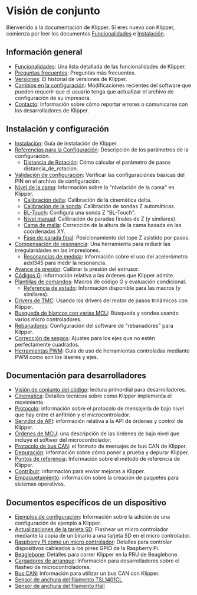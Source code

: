 # Visión de conjunto

Bienvenido a la documentación de Klipper. Si eres nuevo con Klipper, comienza por leer los documentos [Funcionalidades](Features.md) e [Instalación](Installation.md).

## Información general

- [Funcionalidades](Features.md): Una lista detallada de las funcionalidades de Klipper.
- [Preguntas frecuentes](FAQ.md): Preguntas más frecuentes.
- [Versiones](Releases.md): El historial de versiones de Klipper.
- [Cambios en la configuración](Config_Changes.md): Modificaciones recientes del software que pueden requerir que el usuario tenga que actualizar el archivo de configuración de su impresora.
- [Contacto](Contact.md): Información sobre cómo reportar errores o comunicarse con los desarrolladores de Klipper.

## Instalación y configuración

- [Instalación](Installation.md): Guía de instalación de Klipper.
- [Referencias para la Configuración](Config_Reference.md): Descripción de los parámetros de la configuración.
   - [Distancia de Rotación](Rotation_Distance.md): Cómo calcular el parámetro de pasos distancia_de_rotacion.
- [Validación de configuración](Config_checks.md): Verificar las configuraciónes básicas del PIN en el archivo de configuración.
- [Nivel de la cama](Bed_Level.md): Información sobre la "nivelación de la cama" en Klipper.
   - [Calibración delta](Delta_Calibrate.md): Calibración de la cinemática delta.
   - [Calibración de la sonda](Probe_Calibrate.md): Calibración de sondas Z automáticas.
   - [BL-Touch](BLTouch.md): Configura una sonda Z "BL-Touch".
   - [Nivel manual](Manual_Level.md): Calibración de paradas finales de Z (y similares).
   - [Cama de malla](Bed_Mesh.md): Corrección de la altura de la cama basada en las coordenadas XY.
   - [Fase de parada final](Endstop_Phase.md): Posicionamiento del tope Z asistido por pasos.
- [Compensación de resonancia](Resonance_Compensation.md): Una herramienta para reducir las irregularidades en las impresiones.
   - [Resonancias de medida](Measuring_Resonances.md): Información sobre el uso del acelerómetro adxl345 para medir la resonancia.
- [Avance de presión](Pressure_Advance.md): Calibrar la presión del extrusor.
- [Códigos G](G-Codes.md): información relativa a las órdenes que Klipper admite.
- [Plantillas de comandos](Command_Templates.md): Macros de código G y evaluación condicional.
   - [Referencia de estado](Status_Reference.md): Información disponible para las macros (y similares).
- [Drivers de TMC](TMC_Drivers.md): Usando los drivers del motor de pasos trinámicos con Klipper.
- [Busqueda de blancos con varias MCU](Multi_MCU_Homing.md): Búsqueda y sondea usando varios micro controladores.
- [Rebanadores](Slicers.md): Configuración del software de "rebanadores" para Klipper.
- [Corrección de sesgos](Skew_Correction.md): Ajustes para los ejes que no estén perfectamente cuadrados.
- [Herramientas PWM](Using_PWM_Tools.md): Guía de uso de herramientas controladas mediante PWM como son los láseres y ejes.

## Documentación para desarrolladores

- [Visión de conjunto del código](Code_Overview.md): lectura primordial para desarrolladores.
- [Cinematica](Kinematics.md): Detalles tecnicos sobre como Klipper implementa el movimiento.
- [Protocolo](Protocol.md): información sobre el protocolo de mensajería de bajo nivel que hay entre el anfitrión y el microcontrolador.
- [Servidor de API](API_Server.md): información relativa a la API de órdenes y control de Klipper.
- [Órdenes de MCU](MCU_Commands.md): una descripción de las órdenes de bajo nivel que incluye el sóftwer del microcontrolador.
- [Protocolo de bus CAN](CANBUS_protocol.md): el formato de mensajes de bus CAN de Klipper.
- [Depuración](Debugging.md): información sobre cómo poner a prueba y depurar Klipper.
- [Puntos de referencia](Benchmarks.md): Información sobre el método de referencia de Klipper.
- [Contribuir](CONTRIBUTING.md): información para enviar mejoras a Klipper.
- [Empaquetamiento](Packaging.md): información sobre la creación de paquetes para sistemas operativos.

## Documentos específicos de un dispositivo

- [Ejemplos de configuración](Example_Configs.md): Información sobre la adición de una configuración de ejemplo a Klipper.
- [Actualizaciones de la tarjeta SD](SDCard_Updates.md): Flashear un micro controlador mediante la copia de un binario a una tarjeta SD en el micro controlador.
- [Raspberry PI como un micro controlador](RPI_microcontroller.md): Detalles para controlar dispositivos cableados a los pines GPIO de la Raspberry Pi.
- [Beaglebone](Beaglebone.md): Detalles para correr Klipper en la PRU de Beaglebone.
- [Cargadores de arranque](Bootloaders.md): Información para desarrolladores sobre el flasheo de microcontroladores.
- [Bus CAN](CANBUS.md): información para utilizar un bus CAN con Klipper.
- [Sensor de anchura del filamento TSL1401CL](TSL1401CL_Filament_Width_Sensor.md)
- [Sensor de anchura del filamento Hall](Hall_Filament_Width_Sensor.md)
